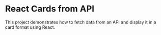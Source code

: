 # React Cards from API
This project demonstrates how to fetch data from an API and display it in a card format using React. 
